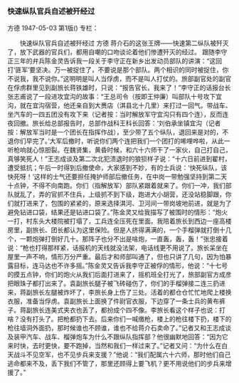### 快速纵队官兵自述被歼经过
方德
1947-05-03
第1版()
专栏：

　　快速纵队官兵自述被歼经过
    方德
    蒋介石的这张王牌——快速第二纵队被歼灭了，放下武器的官兵们，都用自嘲的口吻谈论着他们惨遭歼灭的经过。
    跟随李守正三年的弁兵陈金灵告诉我一段关于李守正在新乡出发动员部队的讲演：“这回打‘匪军’要坚决。万一被捉住了，不要说是那个部队。两个相识的同时被捉住，你不说我，我不说你。”这明明是叫人当俘虏，而不是叫人打仗的。旅部副官处的副官在俘虏群里见到副旅长蒋铁雄时，只说：“报告官长，我来了！”李守正的话报台长张志甫说了一段进攻宜沟的故事：“王总司令（按即王仲廉）叫部队十号攻下宜沟，就在宜沟宿营，他还亲自到大赉店（淇县北十几里）来打过一回气。带战车、坐汽车的一四五团没有攻下来（记者按：当时解放军守宜沟只有四个连），反而连夜回撤。旅长给总部报告时，总部作战科王科长回答：‘刘伯承坐镇宜沟（记者按：解放军当时是一个团长在指挥作战），至少带了五个纵队，退回来是对的，不退你们早完了。’大军后撤时，听说你们两个连把我们一个团打的唏哩哗啦，从此一听枪响就心惊胆裂。在魏贤集，黄昏时候，和六十六师干了一家伙，自己打自己，真够笑死人！”王志成谈及第二次北犯溃退时的狼狈样子说：“十六日前进到翟村，遭受抵抗；午后一时得到后撤使命，大家感到不妙，有的士兵说：‘快死纵队，该快死呀！’这样的士气还要担任掩护师部后撤任务，在中岗一带勉强坚持到第二天十点钟，不得不向南跑。你们（指解放军）部队紧跟着就来了。你们一冲，我们部队就乱了，弄的官抓不住兵，上级抓不到下级，跑进大小胡营，还没站稳脚跟，你们就打进来了，包围的紧紧的，原来选择淇河、卫河间一带岗坡地前进，就是为了避免钻进口袋，结果还是钻进口袋了。”陈金灵又给我描写了被围时的情形：“炮火一打，村东头大楼院被打塌了，工兵连全压死在里面。我陪着旅长到西边一座高楼房里，副旅长、团长都认为这里保险。但是人挤得满满的，一个手榴弹就打倒十几个，一颗炮弹打倒好几十。那阵子也分不出是啥炮，一直轰，轰，轰！”张忠接着说：“枪也打得那样紧，话报机的天线就没法架，电话线更不用说了。旅长呆坐在屋里一声不响，情形万分严重。最后才和师部叫通了，但也只讲了几句，因为怕暴露目标，连马达也不许多摇。”陈金灵又告诉我李守正被俘的情形，他说：“十七号的摸五点钟，你们的炮火从我们后面打进来了，摇机班全打光了，旅部副官方成彦把眼珠子都打出来了。袁副旅长腿子被飞砖碰伤了，你们的手榴弹接二连三扔进来，蒋副旅长左腿被炸坏了，李旅长身上伤了三处。活着的都仓仓忙忙地爬上楼换衣服，准备当俘虏。袁副旅长上面换了件尉官衣服，下边穿了一条士兵的黄布裤子。蒋副旅长连美式夹衣也丢了，都扮成个四不像。李旅长看这个样子也说：打啥？没有打头了。把枪都扔下去。后来你们一喊缴枪，楼上的枪往楼下扔，楼下的枪往墙洞外面扔，那时候谁也不顾谁，谁也不给蒋介石卖命了。”记者又和王志成谈及装甲汽车、战车、榴弹炮车为什么不跟纵队指挥部？他很幽默地回答：“因为它来时快，去时更快，要不跑掉，当然和我们一样过来了。”记者又问：“为什么在白天战斗不见空军，也不见步兵来支援？”他说：“我们配属六十六师，那时他们自己逃命都来不及，丢下我们不管了，那里还顾得上要飞机？更不用说他们的步兵来增援了。”
